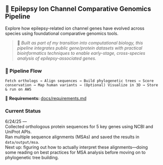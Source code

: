 ## 🧬 Epilepsy Ion Channel Comparative Genomics Pipeline

Explore how epilepsy-related ion channel genes have evolved across species using foundational comparative genomics tools.

> 🧪 *Built as part of my transition into computational biology, this pipeline integrates public gene/protein datasets with practical bioinformatics techniques to enable early-stage, cross-species analysis of epilepsy-associated genes.*

### 🚀 Pipeline Flow  
`Fetch orthologs → Align sequences → Build phylogenetic trees → Score conservation → Map human variants → (Optional) Visualize in 3D → Store & run on AWS`

📁 **Requirements:** [docs/requirements.md](docs/requirements.md)

### Current Status

6/24/25 —  
Collected orthologous protein sequences for 5 key genes using NCBI and UniProt APIs.  
Ran multiple sequence alignments (MSAs) and saved the results in `data/output/msa`.  
Next up: figuring out how to actually interpret these alignments—doing some reading on best practices for MSA analysis before moving on to phylogenetic tree building.